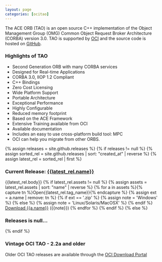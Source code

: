 ```yaml
---
layout: page
categories: [ocitao]
---
```


The ACE ORB (TAO) is an open source C++ implementation of the Object Management Group (OMG) Common Object Request Broker Architecture (CORBA) version 3.0. TAO is supported by [OCI](http://www.ociweb.com) and the source code is hosted on [GitHub]({{site.github.repository_url}}).

### Highlights of TAO

 - Second Generation ORB with many CORBA services
 - Designed for Real-time Applications
 - CORBA 3.0, IIOP 1.2 Compliant
 - C++ Bindings
 - Zero Cost Licensing
 - Wide Platform Support
 - Portable Architecture
 - Exceptional Performance
 - Highly Configurable
 - Reduced memory footprint
 - Based on the ACE Framework
 - Extensive Training available from OCI
 - Available documentation
 - Includes an easy to use cross-platform build tool: MPC
 - OCI can help you migrate from other ORBS.

{% assign releases = site.github.releases %}
{% if releases != null %}
    {% assign sorted_rel = site.github.releases | sort: "created_at" | reverse %}
    {% assign latest_rel = sorted_rel | first %}
 
### Current Release: [{{latest_rel.name}}]({{latest_rel.html_url}})
  
{{latest_rel.body}}
{% if latest_rel.assets != null %}
    {% assign assets = latest_rel.assets | sort: "name" | reverse %}
    {% for a in assets %}{% capture tn %}Open{{latest_rel.tag_name}}{% endcapture %}
        {% assign ext = a.name | remove: tn %}
        {% if ext == '.zip' %}
           {% assign note = 'Windows' %}
        {% else %}
            {% assign note = 'Linux/Solaris/MacOSX' %}
        {% endif %}
        [Download {{a.name}}]({{a.browser_download_url}}) ({{note}})
    {% endfor %}
{% endif %}
{% else %}
### Releases is null...
{% endif %}

### Vintage OCI TAO - 2.2a and older

 Older OCI TAO releases are available through the [OCI Download Portal](http://localhost:9090/ociProduct/show/3)
